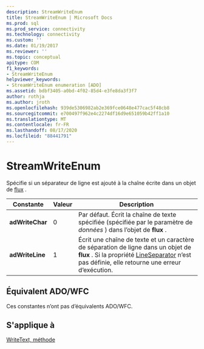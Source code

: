 ```yaml
---
description: StreamWriteEnum
title: StreamWriteEnum | Microsoft Docs
ms.prod: sql
ms.prod_service: connectivity
ms.technology: connectivity
ms.custom: ''
ms.date: 01/19/2017
ms.reviewer: ''
ms.topic: conceptual
apitype: COM
f1_keywords:
- StreamWriteEnum
helpviewer_keywords:
- StreamWriteEnum enumeration [ADO]
ms.assetid: bdbf3405-a0bd-4f02-85d4-e3fe8da3f3f7
author: rothja
ms.author: jroth
ms.openlocfilehash: 939de5306982ab2e369fce0648e477cac5f48cb8
ms.sourcegitcommit: e700497f962e4c2274df16d9e651059b42ff1a10
ms.translationtype: MT
ms.contentlocale: fr-FR
ms.lasthandoff: 08/17/2020
ms.locfileid: "88441791"
---
```

# <a name="streamwriteenum"></a>StreamWriteEnum
Spécifie si un séparateur de ligne est ajouté à la chaîne écrite dans un objet de [flux](../../../ado/reference/ado-api/stream-object-ado.md) .  
  
|Constante|Valeur|Description|  
|--------------|-----------|-----------------|  
|**adWriteChar**|0|Par défaut. Écrit la chaîne de texte spécifiée (spécifiée par le paramètre de *données* ) dans l’objet de **flux** .|  
|**adWriteLine**|1|Écrit une chaîne de texte et un caractère de séparation de ligne dans un objet de **flux** . Si la propriété [LineSeparator](../../../ado/reference/ado-api/lineseparator-property-ado.md) n’est pas définie, elle retourne une erreur d’exécution.|  
  
## <a name="adowfc-equivalent"></a>Équivalent ADO/WFC  
 Ces constantes n’ont pas d’équivalents ADO/WFC.  
  
## <a name="applies-to"></a>S'applique à  
 [WriteText, méthode](../../../ado/reference/ado-api/writetext-method.md)
